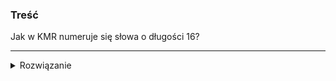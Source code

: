### Treść
Jak w KMR numeruje się słowa o długości 16?

------
<details><summary>Rozwiązanie</summary>
<p>

